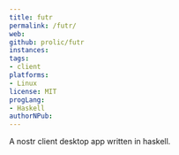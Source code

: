 ```yaml
---
title: futr
permalink: /futr/
web:
github: prolic/futr
instances:
tags:
- client
platforms:
- Linux
license: MIT
progLang:
- Haskell 
authorNPub:
---
```


A nostr client desktop app written in haskell.

